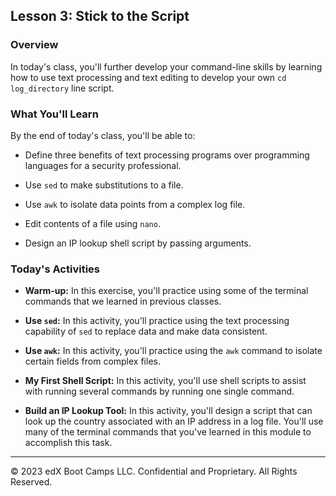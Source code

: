 ## Lesson 3: Stick to the Script 
 
### Overview

In today's class, you'll further develop your command-line skills by learning how to use text processing and text editing to develop your own `cd log_directory` line script.
 
### What You'll Learn
 
By the end of today's class, you'll be able to:

- Define three benefits of text processing programs over programming languages for a security professional.

- Use `sed` to make substitutions to a file.

- Use `awk` to isolate data points from a complex log file.

- Edit contents of a file using `nano`.

- Design an IP lookup shell script by passing arguments.

### Today's Activities

* **Warm-up:** In this exercise, you'll practice using some of the terminal commands that we learned in previous classes.

* **Use `sed`:** In this activity, you'll practice using the text processing capability of `sed` to replace data and make data consistent.

* **Use `awk`:** In this activity, you'll practice using the `awk` command to isolate certain fields from complex files.

* **My First Shell Script:** In this activity, you'll use shell scripts to assist with running several commands by running one single command.

* **Build an IP Lookup Tool:** In this activity, you'll design a script that can look up the country associated with an IP address in a log file. You'll use many of the terminal commands that you've learned in this module to accomplish this task.

---

&copy; 2023 edX Boot Camps LLC. Confidential and Proprietary. All Rights Reserved.    